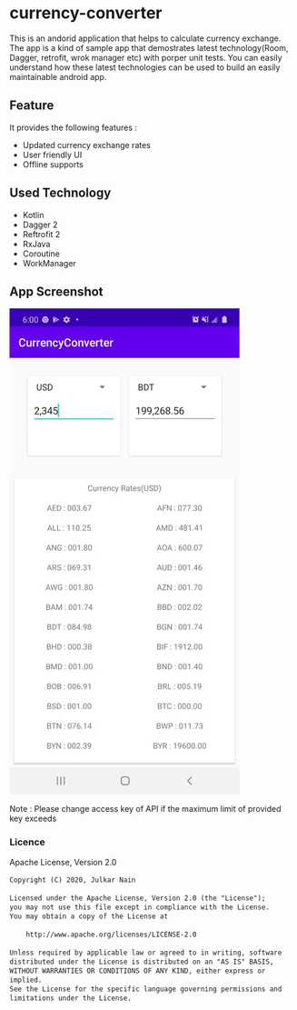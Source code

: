 currency-converter
=================================
This is an andorid application that helps to calculate currency exchange. The app is a kind of sample app that demostrates latest technology(Room, Dagger, retrofit, wrok manager etc) with porper unit tests. You can easily understand how these latest technologies can be used to build an easily maintainable android app.
## Feature
It provides the following features :

- Updated currency exchange rates
- User friendly UI
- Offline supports 

## Used Technology
- Kotlin
- Dagger 2
- Reftrofit 2
- RxJava
- Coroutine
- WorkManager

## App Screenshot

![alt text](https://github.com/julkar-nain/currency-converter/blob/master/currency-converter.jpg?raw=true)


Note : Please change access key of API if the maximum limit of provided key exceeds


### Licence         
Apache License, Version 2.0

    Copyright (C) 2020, Julkar Nain

    Licensed under the Apache License, Version 2.0 (the "License");
    you may not use this file except in compliance with the License.
    You may obtain a copy of the License at
   
        http://www.apache.org/licenses/LICENSE-2.0
     
    Unless required by applicable law or agreed to in writing, software
    distributed under the License is distributed on an "AS IS" BASIS,
    WITHOUT WARRANTIES OR CONDITIONS OF ANY KIND, either express or implied.
    See the License for the specific language governing permissions and
    limitations under the License.
        
